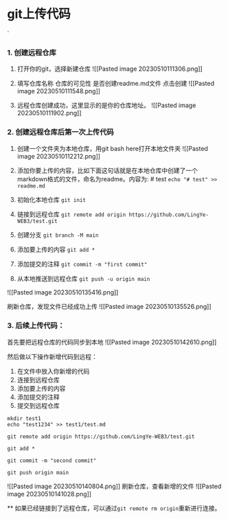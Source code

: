 # git上传代码

`

### 1. 创建远程仓库
1.  打开你的git，选择新建仓库
	![[Pasted image 20230510111306.png]]
2. 
	填写仓库名称
	仓库的可见性
	是否创建readme.md文件
	点击创建
	![[Pasted image 20230510111548.png]]

3. 远程仓库创建成功，这里显示的是你的仓库地址。
	![[Pasted image 20230510111902.png]]



### 2. 创建远程仓库后第一次上传代码

1.  创建一个文件夹为本地仓库，用git bash here打开本地文件夹
    ![[Pasted image 20230510112212.png]]

2.  添加你要上传的内容，比如下面这句话就是在本地仓库中创建了一个markdown格式的文件，命名为readme。内容为: # test
	`echo "# test" >> readme.md`
3.  初始化本地仓库
	`git init`
4. 链接到远程仓库
	`git remote add origin https://github.com/LingYe-WEB3/test.git`
5. 创建分支
	`git branch -M main`
1. 添加要上传的内容
	`git add *`
6. 添加提交的注释
	`git commit -m "first commit"`
7. 从本地推送到远程仓库
	`git push -u origin main`


![[Pasted image 20230510135416.png]]


刷新仓库，发现文件已经成功上传
![[Pasted image 20230510135526.png]]


### 3. 后续上传代码：

首先要把远程仓库的代码同步到本地
![[Pasted image 20230510142610.png]]


然后做以下操作新增代码到远程：
1. 在文件中放入你新增的代码
2. 连接到远程仓库
3. 添加要上传的内容
4. 添加提交的注释
5. 提交到远程仓库
```
mkdir test1
echo "test1234" >> test1/test.md

git remote add origin https://github.com/LingYe-WEB3/test.git

git add *

git commit -m "second commit"

git push origin main
```

![[Pasted image 20230510140804.png]]
刷新仓库，查看新增的文件
![[Pasted image 20230510141028.png]]


** 如果已经链接到了远程仓库，可以通过`git remote rm origin`重新进行连接。